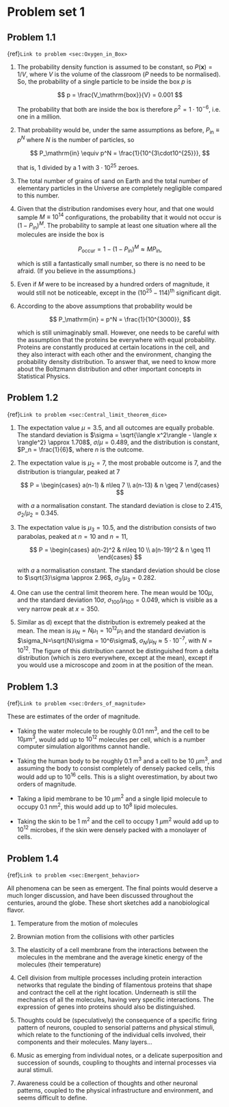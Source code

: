 # Problem set 1

## Problem 1.1
{ref}`Link to problem <sec:Oxygen_in_Box>`

1.  The probability density function is assumed to be constant, so
    $P(\mathbf{x}) = 1/V$, where $V$ is the volume of the classroom ($P$
    needs to be normalised). So, the probability of a single particle to
    be inside the box $p$ is

    $$
        p = \frac{V_\mathrm{box}}{V} = 0.001
    $$

    The probability that both are inside the box is therefore
    $p^2 = 1\cdot10^{-6}$, i.e. one in a million.

2. That probability would be, under the same assumptions as before,
    $P_\mathrm{in}\equiv p^N$ where $N$ is the number of particles, so

    $$
        P_\mathrm{in} \equiv p^N = \frac{1}{10^{3\cdot10^{25}}},
    $$

    that is, 1 divided by a 1 with $3\cdot 10^{25}$ zeroes.

3.  The total number of grains of sand on Earth and the total number of
    elementary particles in the Universe are completely negligible
    compared to this number.

4.  Given that the distribution randomises every hour, and that one
    would sample $M \equiv 10^{14}$ configurations, the probability that
    it would not occur is $(1-P_\mathrm{in})^M$. The probability to
    sample at least one situation where all the molecules are inside the
    box is

    $$    
        P_\mathrm{occur} = 1 - (1-P_\mathrm{in})^M \approx M P_\mathrm{in},
    $$

    which is still a fantastically small number, so there is no need to
    be afraid. (If you believe in the assumptions.)

5.  Even if $M$ were to be increased by a hundred orders of magnitude,
    it would still not be noticeable, except in the
    $(10^{25}-114)^\mathrm{th}$ significant digit.

6.  According to the above assumptions that probability would be

    $$
        P_\mathrm{in} = p^N = \frac{1}{10^{3000}},
    $$

    which is still
    unimaginably small. However, one needs to be careful with the
    assumption that the proteins be everywhere with equal probability.
    Proteins are constantly produced at certain locations in the cell,
    and they also interact with each other and the environment, changing
    the probability density distribution. To answer that, we need to
    know more about the Boltzmann distribution and other important
    concepts in Statistical Physics.

## Problem 1.2
{ref}`Link to problem <sec:Central_limit_theorem_dice>`

1.  The expectation value $\mu = 3.5$, and all outcomes are equally
    probable. The standard deviation is
    $\sigma = \sqrt{\langle x^2\rangle - \langle x \rangle^2} \approx 1.708$,
    $\sigma/\mu = 0.489$, and the distribution is constant,
    $P_n = \frac{1}{6}$, where $n$ is the outcome.

2.  The expectation value is $\mu_2 = 7$, the most probable outcome is
    $7$, and the distribution is triangular, peaked at 7

    $$
        P = \begin{cases}
                 a(n-1) & n\leq 7 \\
                 a(n-13) & n \geq 7
            \end{cases}
    $$

    with $a$ a normalisation constant. The
    standard deviation is close to $2.415$, $\sigma_2/\mu_2 = 0.345$.

3.  The expectation value is $\mu_3 = 10.5$, and the distribution
    consists of two parabolas, peaked at $n=10$ and $n=11$,

    $$
        P = \begin{cases}
                     a(n-2)^2 & n\leq 10 \\
                     a(n-19)^2 & n \geq 11
            \end{cases}
    $$

    with $a$ a normalisation constant. The
    standard deviation should be close to $\sqrt{3}\sigma \approx 2.96$,
    $\sigma_3/\mu_3 = 0.282$.

4.  One can use the central limit theorem here. The mean would be
    $100\mu$, and the standard deviation $10\sigma$,
    $\sigma_{100}/\mu_{100} = 0.049$, which is visible as a very narrow
    peak at $x = 350$.

5.  Similar as d) except that the distribution is extremely peaked at
    the mean. The mean is $\mu_N=N\mu_1 = 10^{12}\mu_1$ and the standard
    deviation is $\sigma_N=\sqrt{N}\sigma = 10^6\sigma$,
    $\sigma_N/\mu_N \approx 5\cdot 10^{-7}$, with $N=10^{12}$. The
    figure of this distribution cannot be distinguished from a delta
    distribution (which is zero everywhere, except at the mean), except
    if you would use a microscope and zoom in at the position of the
    mean.

## Problem 1.3
{ref}`Link to problem <sec:Orders_of_magnitude>`

These are estimates of the order of magnitude.

-   Taking the water molecule to be roughly 0.01 nm$^3$, and the cell to
    be $10 \mu \mathrm{m}^3$, would add up to $10^{12}$ molecules per
    cell, which is a number computer simulation algorithms cannot
    handle.

-   Taking the human body to be roughly 0.1 m$^3$ and a cell to be 10
    $\mu$m$^3$, and assuming the body to consist completely of densely
    packed cells, this would add up to $10^{16}$ cells. This is a slight
    overestimation, by about two orders of magnitude.

-   Taking a lipid membrane to be 10 $\mu$m$^2$ and a single lipid
    molecule to occupy 0.1 nm$^2$, this would add up to $10^8$ lipid
    molecules.

-   Taking the skin to be 1 m$^2$ and the cell to occupy 1 $\mu$m$^2$
    would add up to $10^{12}$ microbes, if the skin were densely packed
    with a monolayer of cells.

## Problem 1.4
{ref}`Link to problem <sec:Emergent_behavior>`

All phenomena can be seen as emergent. The final points would deserve a
much longer discussion, and have been discussed throughout the
centuries, around the globe. These short sketches add a nanobiological
flavor.

1.  Temperature from the motion of molecules

2.  Brownian motion from the collisions with other particles

3.  The elasticity of a cell membrane from the interactions between the
    molecules in the membrane and the average kinetic energy of the
    molecules (their temperature)

4.  Cell division from multiple processes including protein interaction
    networks that regulate the binding of filamentous proteins that
    shape and contract the cell at the right location. Underneath is
    still the mechanics of all the molecules, having very specific
    interactions. The expression of genes into proteins should also be
    distinguished.

5.  Thoughts could be (speculatively) the consequence of a specific
    firing pattern of neurons, coupled to sensorial patterns and
    physical stimuli, which relate to the functioning of the individual
    cells involved, their components and their molecules. Many
    layers\...

6.  Music as emerging from individual notes, or a delicate superposition
    and succession of sounds, coupling to thoughts and internal
    processes via aural stimuli.

7.  Awareness could be a collection of thoughts and other neuronal
    patterns, coupled to the physical infrastructure and environment,
    and seems difficult to define.
